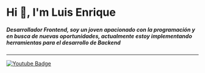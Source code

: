 <div>
  <h1>Hi 👋, I'm Luis Enrique</h1> 
  <h5>Desarrollador Frontend, soy un joven apacionado con la programación y en busca de nuevas oportunidades, actualmente estoy implementando                                 herramientas para el desarrollo de Backend   
  </h5>
</div>

---

<div id="badges">
  <a href="https://www.youtube.com/channel/UCJXrYDLJHN9XiEafde0z7cA"> 
    <img src="https://img.shields.io/youtube/channel/views/UCJXrYDLJHN9XiEafde0z7cA?logo=youtube&style=plastic" alt="Youtube Badge"/>
  </a>
</div>
<!--
**LuisEML/LuisEML** is a ✨ _special_ ✨ repository because its `README.md` (this file) appears on your GitHub profile.

Here are some ideas to get you started:

- 🔭 I’m currently working on ...
- 🌱 I’m currently learning ...
- 👯 I’m looking to collaborate on ...
- 🤔 I’m looking for help with ...
- 💬 Ask me about ...
- 📫 How to reach me: ...
- 😄 Pronouns: ...
- ⚡ Fun fact: ...
-->
